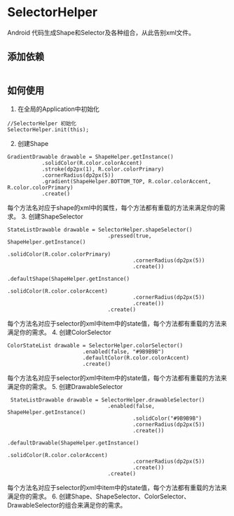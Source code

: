 # SelectorHelper
Android 代码生成Shape和Selector及各种组合，从此告别xml文件。

## 添加依赖
```

```

## 如何使用
1. 在全局的Application中初始化
```
//SelectorHelper 初始化
SelectorHelper.init(this);
```
2. 创建Shape
```
GradientDrawable drawable = ShapeHelper.getInstance()
           .solidColor(R.color.colorAccent)
           .stroke(dp2px(1), R.color.colorPrimary)
           .cornerRadius(dp2px(5))
           .gradient(ShapeHelper.BOTTOM_TOP, R.color.colorAccent, R.color.colorPrimary)
           .create()
```
每个方法名对应于shape的xml中的属性，每个方法都有重载的方法来满足你的需求。
3. 创建ShapeSelector
```
StateListDrawable drawable = SelectorHelper.shapeSelector()
                                .pressed(true, ShapeHelper.getInstance()
                                        .solidColor(R.color.colorPrimary)
                                        .cornerRadius(dp2px(5))
                                        .create())
                                .defaultShape(ShapeHelper.getInstance()
                                        .solidColor(R.color.colorAccent)
                                        .cornerRadius(dp2px(5))
                                        .create())
                                .create()
```
每个方法名对应于selector的xml中item中的state值，每个方法都有重载的方法来满足你的需求。
4. 创建ColorSelector
```
ColorStateList drawable = SelectorHelper.colorSelector()
                        .enabled(false, "#9B9B9B")
                        .defaultColor(R.color.colorAccent)
                        .create()
```
每个方法名对应于selector的xml中item中的state值，每个方法都有重载的方法来满足你的需求。
5. 创建DrawableSelector
```
 StateListDrawable drawable = SelectorHelper.drawableSelector()
                                .enabled(false, ShapeHelper.getInstance()
                                        .solidColor("#9B9B9B")
                                        .cornerRadius(dp2px(5))
                                        .create())
                                .defaultDrawable(ShapeHelper.getInstance()
                                        .solidColor(R.color.colorAccent)
                                        .cornerRadius(dp2px(5))
                                        .create())
                                .create()
```
每个方法名对应于selector的xml中item中的state值，每个方法都有重载的方法来满足你的需求。
6. 创建Shape、ShapeSelector、ColorSelector、DrawableSelector的组合来满足你的需求。
